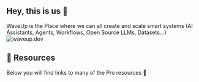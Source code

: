 ## Hey, this is us 👋

WaveUp is the Place where we can all create and scale smart systems (AI Assistants, Agents, Workflows, Open Source LLMs, Datasets...)
![waveup.dev](https://cldup.com/4pPMMa9GV7.jpg)

## 🍿 Resources

Below you will find links to many of the Pro resources 🙌
